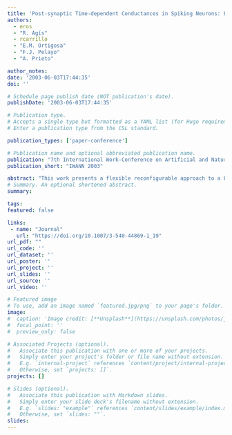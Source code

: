 ```yaml
---
title: 'Post-synaptic Time-dependent Conductances in Spiking Neurons: FPGA Implementation of a Flexible Cell Model'
authors:
  - eros
  - "R. Agís"
  - rcarrillo
  - "E.M. Ortigosa"
  - "F.J. Pelayo"
  - "A. Prieto"

author_notes:
date: '2003-06-03T17:44:35'
doi: ''

# Schedule page publish date (NOT publication's date).
publishDate: '2003-06-03T17:44:35'

# Publication type.
# Accepts a single type but formatted as a YAML list (for Hugo requirements).
# Enter a publication type from the CSL standard.

publication_types: ['paper-conference']

# Publication name and optional abbreviated publication name.
publication: "7th International Work-Conference on Artificial and Natural Neural Networks"
publication_short: "IWANN 2003"

abstract: "This work presents a flexible reconfigurable approach to a bioinspired spiking neuron. The main objective of this contribution is to evaluate the silicon cost of the implementation of lime-dependent conductances in spiking neurons. The design presented here has been defined using a high level Hardware Description Language (HDL). This facilitates the extraction of simulation results, and the easy change of the circuit. The paper discusses how different aspects of lime-dependent conductances can be particularized in the circuit, and Iheir hardware requirements."
# Summary. An optional shortened abstract.
summary:

tags:
featured: false

links:
 - name: "Journal"
   url: "https://doi.org/10.1007/3-540-44869-1_19"
url_pdf: ""
url_code: ''
url_dataset: ''
url_poster: ''
url_project: ''
url_slides: ''
url_source: ''
url_video: ''

# Featured image
# To use, add an image named `featured.jpg/png` to your page's folder.
image:
#  caption: 'Image credit: [**Unsplash**](https://unsplash.com/photos/jdD8gXaTZsc)'
#  focal_point: ''
#  preview_only: false

# Associated Projects (optional).
#   Associate this publication with one or more of your projects.
#   Simply enter your project's folder or file name without extension.
#   E.g. `internal-project` references `content/project/internal-project/index.md`.
#   Otherwise, set `projects: []`.
projects: []

# Slides (optional).
#   Associate this publication with Markdown slides.
#   Simply enter your slide deck's filename without extension.
#   E.g. `slides: "example"` references `content/slides/example/index.md`.
#   Otherwise, set `slides: ""`.
slides:
---
```

